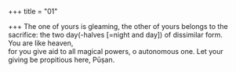 +++
title = "01"

+++
The one of yours is gleaming, the other of yours belongs to the  
sacrifice: the two day(-halves [=night and day]) of dissimilar form.  
You are like heaven,  
for you give aid to all magical powers, o autonomous one. Let your  
giving be propitious here, Pūṣan.  